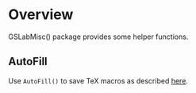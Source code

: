 
# Overview

GSLabMisc() package provides some helper functions.


## AutoFill
Use `AutoFill()` to save TeX macros as described [here](https://github.com/gslab-econ/ra-manual/wiki/Autofilling-Values/4a41786eed04d627060f6c5de37f6fc304ef6025#in-text-values).
